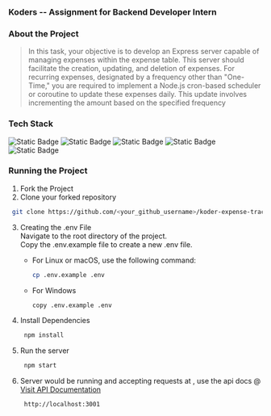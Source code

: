 ### Koders -- Assignment for Backend Developer Intern
### About the Project
> In this task, your objective is to develop an Express server capable of managing expenses
within the expense table. This server should facilitate the creation, updating, and deletion of
expenses. For recurring expenses, designated by a frequency other than "One-Time," you are
required to implement a Node.js cron-based scheduler or coroutine to update these expenses
daily. This update involves incrementing the amount based on the specified frequency


### Tech Stack

![Static Badge](https://img.shields.io/badge/Node.js-101010?logo=nodedotjs) ![Static Badge](https://img.shields.io/badge/Express-101010?logo=express) ![Static Badge](https://img.shields.io/badge/Docker-101010?logo=docker) ![Static Badge](https://img.shields.io/badge/PostMan-101010?logo=postman) ![Static Badge](https://img.shields.io/badge/Yarn-101010?logo=yarn)



### Running the Project

1. Fork the Project
2. Clone your forked repository

```sh
 git clone https://github.com/<your_github_username>/koder-expense-tracker.git
```
3. Creating the .env File <br>
    Navigate to the root directory of the project.<br>
    Copy the .env.example file to create a new .env file.<br>
   * For Linux or macOS, use the following command:
      ```sh
     cp .env.example .env
     ```
   * For Windows
      ```sh
     copy .env.example .env
     ```

4.  Install Dependencies  
    ```sh
     npm install
     ```
5.  Run the server
    ```sh
     npm start
     ```

6. Server would be running and accepting requests at , use the api docs @ [Visit API Documentation](https://documenter.getpostman.com/view/26811368/2sA3QqhZ1Q)
    ```sh
     http://localhost:3001
     ```